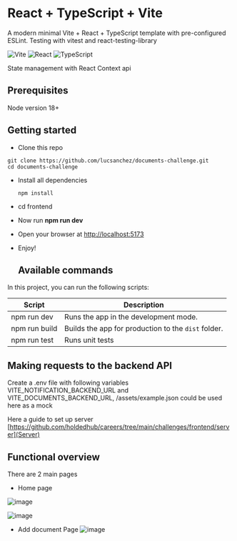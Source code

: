 # React + TypeScript + Vite

A modern minimal Vite + React + TypeScript template with pre-configured ESLint. Testing with vitest and react-testing-library

![Vite](https://img.shields.io/badge/Vite-B73BFE?style=for-the-badge&logo=vite&logoColor=FFD62E)
![React](https://img.shields.io/badge/React-20232A?style=for-the-badge&logo=react&logoColor=61DAFB)
![TypeScript](https://img.shields.io/badge/TypeScript-007ACC?style=for-the-badge&logo=typescript&logoColor=white)

State management with React Context api

## Prerequisites

Node version 18+

## Getting started

- Clone this repo

```
git clone https://github.com/lucsanchez/documents-challenge.git
cd documents-challenge
```

- Install all dependencies

  ```
  npm install
  ```

- cd frontend

- Now run **npm run dev**

- Open your browser at [http://localhost:5173](http://localhost:5173/)
- Enjoy!

  ## Available commands

<p>In this project, you can run the following scripts:</p>

| Script        | Description                                         |
| ------------- | --------------------------------------------------- |
| npm run dev   | Runs the app in the development mode.               |
| npm run build | Builds the app for production to the `dist` folder. |
| npm run test  | Runs unit tests                                     |

## Making requests to the backend API

Create a .env file with following variables  
VITE_NOTIFICATION_BACKEND_URL and
VITE_DOCUMENTS_BACKEND_URL, /assets/example.json could be used here as a mock

Here a guide to set up server
[https://github.com/holdedhub/careers/tree/main/challenges/frontend/server](Server)

## Functional overview

There are 2 main pages

- Home page

![image](https://github.com/user-attachments/assets/632bc403-29de-4dcc-9509-1f34e0cd2be0)

![image](https://github.com/user-attachments/assets/da5eb886-a48d-4dd1-885e-ce545403733a)


- Add document Page
![image](https://github.com/user-attachments/assets/83979188-3085-4e73-8b53-05575a3ff630)

